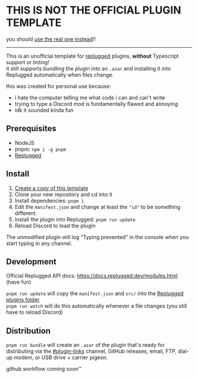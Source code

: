 # THIS IS NOT THE OFFICIAL PLUGIN TEMPLATE
you should [use the real one instead](https://github.com/replugged-org/plugin-template)!!

---

This is an unofficial template for [replugged](https://github.com/replugged-org/replugged) plugins,
**without** Typescript support or linting!  
it still supports bundling the plugin into an `.asar` and installing it into Replugged automatically when files change.

this was created for personal use because:
- i hate the computer telling me what code i can and can't write
- trying to type a Discord mod is fundamentally flawed and annoying
- idk it sounded kinda fun

## Prerequisites
- NodeJS
- pnpm: `npm i -g pnpm`
- [Replugged](https://github.com/replugged-org/replugged#installation)

## Install
1. [Create a copy of this template](https://github.com/penguin-spy/replugged-plugin-template/generate)
2. Clone your new repository and cd into it
3. Install dependencies: `pnpm i`
4. Edit the `manifest.json` and change at least the `"id"` to be something different.
4. Install the plugin into Replugged: `pnpm run update`
5. Reload Discord to load the plugin

The unmodified plugin will log "Typing prevented" in the console when you start typing in any channel.

## Development
Official Replugged API docs: https://docs.replugged.dev/modules.html (have fun)  

`pnpm run update` will copy the `manifest.json` and `src/` into the [Replugged plugins folder](https://github.com/replugged-org/replugged#installing-plugins-and-themes).  
`pnpm run watch` will do this automatically whenever a file changes (you still have to reload Discord)

## Distribution
`pnpm run bundle` will create an `.asar` of the plugin that's ready for distributing via the [#plugin-links](https://discord.com/channels/1000926524452647132/1053466391874900078) 
channel, GitHub releases, email, FTP, dial-up modem, or USB drive + carrier pigeon.

github workflow coming soon™
